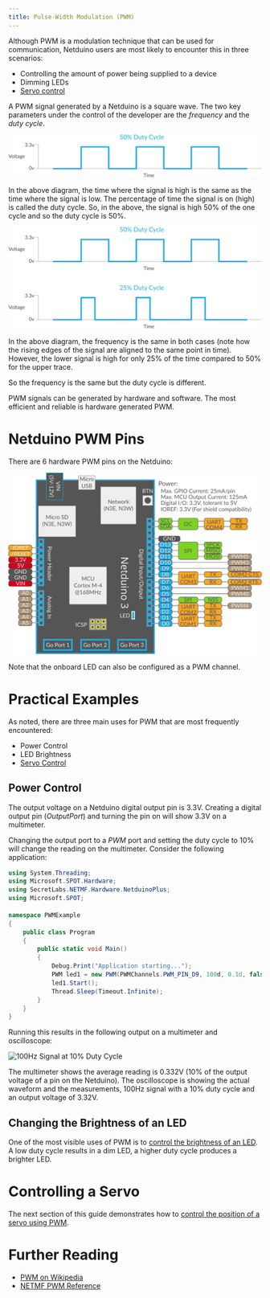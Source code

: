 ```yaml
---
title: Pulse-Width Modulation (PWM)
---
```


Although PWM is a modulation technique that can be used for communication, Netduino users are most likely to encounter this in three scenarios:

- Controlling the amount of power being supplied to a device
- Dimming LEDs
- [Servo control](ControllingAServo)

A PWM signal generated by a Netduino is a square wave.  The two key parameters under the control of the developer are the _frequency_ and the _duty cycle_.

![PWM 50% Duty Cycle](PWM_50p_DutyCycle.svg)

In the above diagram, the time where the signal is high is the same as the time where the signal is low.  The percentage of time the signal is on (high) is called the duty cycle.  So, in the above, the signal is high 50% of the one cycle and so the duty cycle is 50%.

![50% and 25% Duty Cycle](PWM_50p_v_25p_DutyCycle.svg)

In the above diagram, the frequency is the same in both cases (note how the rising edges of the signal are aligned to the same point in time).  However, the lower signal is high for only 25% of the time compared to 50% for the upper trace.

So the frequency is the same but the duty cycle is different.

PWM signals can be generated by hardware and software.  The most efficient and reliable is hardware generated PWM.

# Netduino PWM Pins

There are 6 hardware PWM pins on the Netduino:

![N3 Pinout Diagram](../../../About/Netduino3_Pinout.svg)

Note that the onboard LED can also be configured as a PWM channel.

# Practical Examples

As noted, there are three main uses for PWM that are most frequently encountered:

- Power Control
- LED Brightness
- [Servo Control](ControllingAServo)

## Power Control

The output voltage on a Netduino digital output pin is 3.3V.  Creating a digital output pin (_OutputPort_) and turning the pin on will show 3.3V on a multimeter.

Changing the output port to a _PWM_ port and setting the duty cycle to 10% will change the reading on the multimeter.  Consider the following application:

```csharp
using System.Threading;
using Microsoft.SPOT.Hardware;
using SecretLabs.NETMF.Hardware.NetduinoPlus;
using Microsoft.SPOT;

namespace PWMExample
{
	public class Program
	{
		public static void Main()
		{
            Debug.Print("Application starting...");
            PWM led1 = new PWM(PWMChannels.PWM_PIN_D9, 100d, 0.1d, false);
			led1.Start();
            Thread.Sleep(Timeout.Infinite);
		}
	}
}
```

Running this results in the following output on a multimeter and oscilloscope:

![100Hz Signal at 10% Duty Cycle](10PercentDutyCycle.jpg)

The multimeter shows the average reading is 0.332V (10% of the output voltage of a pin on the Netduino).  The oscilloscope is showing the actual waveform and the measurements, 100Hz signal with a 10% duty cycle and an output voltage of 3.32V.

## Changing the Brightness of an LED

One of the most visible uses of PWM is to [control the brightness of an LED](/Hardware/Reference/Components/LEDs/Driving_w_PWM/).  A low duty cycle results in a dim LED, a higher duty cycle produces a brighter LED.

# Controlling a Servo

The next section of this guide demonstrates how to [control the position of a servo using PWM](ControllingAServo).

# Further Reading

* [PWM on Wikipedia](https://en.wikipedia.org/wiki/Pulse-width_modulation)
* [NETMF PWM Reference](https://msdn.microsoft.com/en-us/library/microsoft.spot.hardware.pwm(v=vs.102).aspx)
